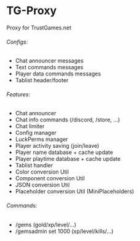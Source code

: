 # TG-Proxy
Proxy for TrustGames.net

###### Configs:
- Chat announcer messages
- Text commands messages
- Player data commands messages
- Tablist header/footer

###### Features:
- Chat announcer
- Chat info commands (/discord, /store, ...)
- Chat limiter
- Config manager
- LuckPerms manager
- Player activity saving (join/leave)
- Player name database + cache update 
- Player playtime database + cache update
- Tablist handler
- Color conversion Util
- Component conversion Util
- JSON conversion Util
- Placeholder conversion Util (MiniPlaceholders)

###### Commands:
- /gems <name> (gold/xp/level/...)
- /gemsadmin <name> set 1000 (xp/level/kills/...)


